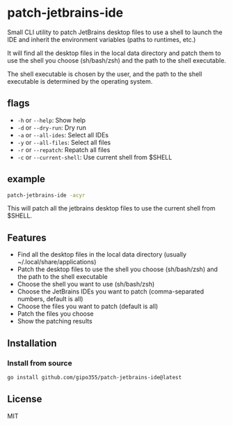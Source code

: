 # patch-jetbrains-ide

Small CLI utility to patch JetBrains desktop files to use a shell to launch the IDE and inherit the environment variables (paths to runtimes, etc.)

It will find all the desktop files in the local data directory and patch them to use the shell you choose (sh/bash/zsh) and the path to the shell executable.

The shell executable is chosen by the user, and the path to the shell executable is determined by the operating system.

## flags

- `-h` or `--help`: Show help
- `-d` or `--dry-run`: Dry run
- `-a` or `--all-ides`: Select all IDEs
- `-y` or `--all-files`: Select all files
- `-r` or `--repatch`: Repatch all files
- `-c` or `--current-shell`: Use current shell from $SHELL

## example

```bash
patch-jetbrains-ide -acyr
```

This will patch all the jetbrains desktop files to use the current shell from $SHELL.

## Features

- Find all the desktop files in the local data directory (usually ~/.local/share/applications)
- Patch the desktop files to use the shell you choose (sh/bash/zsh) and the path to the shell executable
- Choose the shell you want to use (sh/bash/zsh)
- Choose the JetBrains IDEs you want to patch (comma-separated numbers, default is all)
- Choose the files you want to patch (default is all)
- Patch the files you choose
- Show the patching results

## Installation

### Install from source

```bash
go install github.com/gipo355/patch-jetbrains-ide@latest
```

## License

MIT
